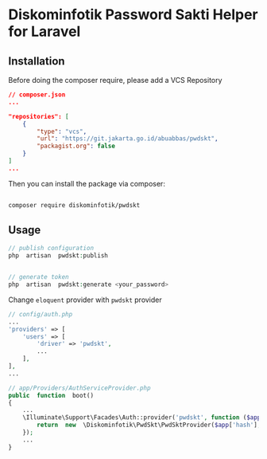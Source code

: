 
# Diskominfotik Password Sakti Helper for Laravel

## Installation
Before doing the composer require, please add a VCS Repository
```json
// composer.json
...

"repositories": [
	{
		"type": "vcs",
		"url": "https://git.jakarta.go.id/abuabbas/pwdskt",
		"packagist.org": false
	}
]
...
```
Then you can install the package via composer:
```bash

composer require diskominfotik/pwdskt

```



## Usage

``` php
// publish configuration
php  artisan  pwdskt:publish


// generate token
php  artisan  pwdskt:generate <your_password>
```

Change `eloquent` provider with `pwdskt` provider
```php
// config/auth.php
...
'providers' => [
	'users' => [
		'driver' => 'pwdskt',
		...
	],
],
...
```

```php
// app/Providers/AuthServiceProvider.php
public  function  boot()
{
	...
	\Illuminate\Support\Facades\Auth::provider('pwdskt', function ($app, array  $config) {
		return  new  \Diskominfotik\PwdSkt\PwdSktProvider($app['hash'], $config['model']);
	});
	...
}
```
